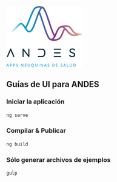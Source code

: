 ![ANDES](https://github.com/andes/andes.github.io/raw/master/images/logo.png)

## Guías de UI para ANDES

### Iniciar la aplicación

```bash
ng serve
```

### Compilar & Publicar

```bash
ng build
```

### Sólo generar archivos de ejemplos

```bash
gulp
```


